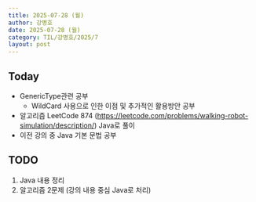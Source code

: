```yaml
---
title: 2025-07-28 (월)
author: 강병호
date: 2025-07-28 (월)
category: TIL/강병호/2025/7
layout: post
---
```



## Today

- GenericType관련 공부
  - WildCard 사용으로 인한 이점 및 추가적인 활용방안 공부
- 알고리즘 LeetCode 874 (https://leetcode.com/problems/walking-robot-simulation/description/) Java로 풀이
- 이전 강의 중 Java 기본 문법 공부

## TODO

1. Java 내용 정리
2. 알고리즘 2문제 (강의 내용 중심 Java로 처리)

